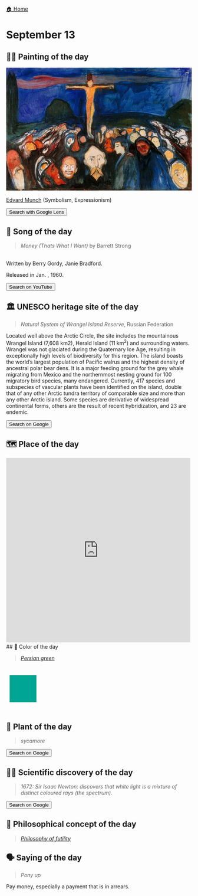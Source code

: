 
[🏠 Home](../../index.md)

# September 13

## 🧑‍🎨 Painting of the day

<img width="600" src="../img/Edvard_Munch_6.jpg">

[Edvard Munch](https://en.wikipedia.org/wiki/Edvard_Munch) (Symbolism, Expressionism)

<button class="btn btn-success"
onclick=" window.open('https://lens.google.com/uploadbyurl?url=https://iretes.github.io/one-a-day/data/img/Edvard_Munch_6.jpg','_blank')">
Search with Google Lens
</button>

## 🎼 Song of the day

> *Money (Thats What I Want)*
by Barrett Strong

<br />Written by Berry Gordy, Janie Bradford.

Released in Jan. , 1960.

<button class="btn btn-success"
onclick=" window.open('http://www.youtube.com/search?q=Money (Thats What I Want) by Barrett Strong','_blank')">
Search on YouTube
</button>

## 🏛️ UNESCO heritage site of the day

> *Natural System of Wrangel Island Reserve*, Russian Federation

<p>Located well above the Arctic Circle, the site includes the mountainous Wrangel Island (7,608 km2), Herald Island (11 km<sup>2</sup>) and surrounding waters. Wrangel was not glaciated during the Quaternary Ice Age, resulting in exceptionally high levels of biodiversity for this region. The island boasts the world’s largest population of Pacific walrus and the highest density of ancestral polar bear dens. It is a major feeding ground for the grey whale migrating from Mexico and the northernmost nesting ground for 100 migratory bird species, many endangered. Currently, 417 species and subspecies of vascular plants have been identified on the island, double that of any other Arctic tundra territory of comparable size and more than any other Arctic island. Some species are derivative of widespread continental forms, others are the result of recent hybridization, and 23 are endemic.</p>

<button class="btn btn-success"
onclick=" window.open('http://www.google.com/search?q=Natural System of Wrangel Island Reserve','_blank')">
Search on Google
</button>

## 🗺️ Place of the day

<iframe
src="https://www.mapcrunch.com"
name="mapcrunch"
width="500"
height="500"
allowTransparency="true"
scrolling="no"
frameborder="0"
>
</iframe>
## 🎨 Color of the day

> *[Persian green](https://en.wikipedia.org/wiki/Shades_of_green#Persian_green)*

<div style="color:#00A693; font-size: 100px;">&#9632;</div>

## 🌿 Plant of the day

> *sycamore*

<button class="btn btn-success"
onclick=" window.open('http://www.google.com/search?q=sycamore','_blank')">
Search on Google
</button>

## 🧑‍🔬 Scientific discovery of the day

> *1672: Sir Isaac Newton: discovers that white light is a mixture of distinct coloured rays (the spectrum).*

<button class="btn btn-success"
onclick=" window.open('http://www.google.com/search?q=1672: Sir Isaac Newton: discovers that white light is a mixture of distinct coloured rays (the spectrum).','_blank')">
Search on Google
</button>

## 💭 Philosophical concept of the day

> *[Philosophy of futility](https://en.wikipedia.org/wiki/Philosophy_of_futility)*

## 🗣️ Saying of the day

> *Pony up*

Pay  money, especially  a payment that is in arrears.

